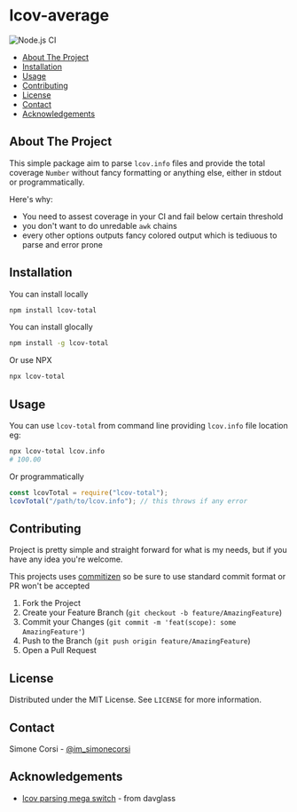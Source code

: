 # lcov-average

<!-- PROJECT SHIELDS -->

![Node.js CI](https://github.com/Kirkhammetz/lcov-total/workflows/default/badge.svg)

<!-- toc -->

- [About The Project](#about-the-project)
- [Installation](#installation)
- [Usage](#usage)
- [Contributing](#contributing)
- [License](#license)
- [Contact](#contact)
- [Acknowledgements](#acknowledgements)

<!-- tocstop -->

## About The Project

This simple package aim to parse `lcov.info` files and provide the total coverage `Number` without fancy formatting or anything else, either in stdout or programmatically.

Here's why:

- You need to assest coverage in your CI and fail below certain threshold
- you don't want to do unredable `awk` chains
- every other options outputs fancy colored output which is tediuous to parse and error prone

<!-- GETTING STARTED -->

## Installation

You can install locally

```sh
npm install lcov-total
```

You can install glocally

```sh
npm install -g lcov-total
```

Or use NPX

```sh
npx lcov-total
```

<!-- USAGE EXAMPLES -->

## Usage

You can use `lcov-total` from command line providing `lcov.info` file location eg:

```sh
npx lcov-total lcov.info
# 100.00
```

Or programmatically

```js
const lcovTotal = require("lcov-total");
lcovTotal("/path/to/lcov.info"); // this throws if any error
```

<!-- CONTRIBUTING -->

## Contributing

Project is pretty simple and straight forward for what is my needs, but if you have any idea you're welcome.

This projects uses [commitizen](https://github.com/commitizen/cz-cli) so be sure to use standard commit format or PR won't be accepted

1. Fork the Project
2. Create your Feature Branch (`git checkout -b feature/AmazingFeature`)
3. Commit your Changes (`git commit -m 'feat(scope): some AmazingFeature'`)
4. Push to the Branch (`git push origin feature/AmazingFeature`)
5. Open a Pull Request

<!-- LICENSE -->

## License

Distributed under the MIT License. See `LICENSE` for more information.

<!-- CONTACT -->

## Contact

Simone Corsi - [@im_simonecorsi](https://twitter.com/im_simonecorsi)

<!-- ACKNOWLEDGEMENTS -->

## Acknowledgements

- [lcov parsing mega switch](https://github.com/davglass/lcov-parse) - from davglass
